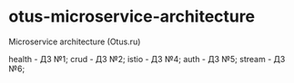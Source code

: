 # otus-microservice-architecture
Microservice architecture (Otus.ru)

health - ДЗ №1;
crud - ДЗ №2;
istio - ДЗ №4;
auth - ДЗ №5;
stream - ДЗ №6;
